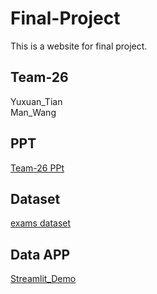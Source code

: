 # Final-Project
 This is a website for final project.
## Team-26
Yuxuan_Tian  
Man_Wang
## PPT
[Team-26 PPt](Team-26.pptx)
## Dataset
[exams dataset](exams.csv)
## Data APP
[Streamlit_Demo](https://42054021-final-project-final-project-129ye8.streamlitapp.com/)